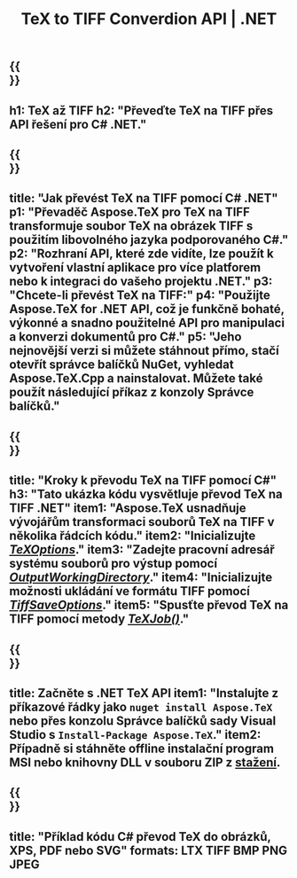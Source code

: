 ﻿---
translation: true
template: /_templates/_conversion-child-net.md
title: TeX to TIFF Converdion API | .NET
description: Funkce konverze TeX na TIFF. Integrujte tuto on-premise .NET knihovnu do svého projektu nebo použijte multiplatformní aplikace pro převod TeXu na TIFF.
keywords: tex to tiff api net, tex2tiff integrovat c#
url: /net/conversion/tex-to-tiff/
family: tex
platformtag: net
feature: conversion
informat: TEX
outformat: TIFF
otherformats: BMP PNG JPEG PDF SVG XPS
---


{{<section banner>}}
---
h1: TeX až TIFF
h2: "Převeďte TeX na TIFF přes API řešení pro C# .NET."
---

{{<section overview>}}
---
title: "Jak převést TeX na TIFF pomocí C# .NET"
p1: "Převaděč Aspose.TeX pro TeX na TIFF transformuje soubor TeX na obrázek TIFF s použitím libovolného jazyka podporovaného C#."
p2: "Rozhraní API, které zde vidíte, lze použít k vytvoření vlastní aplikace pro více platforem nebo k integraci do vašeho projektu .NET."
p3: "Chcete-li převést TeX na TIFF:"
p4: "Použijte Aspose.TeX for .NET API, což je funkčně bohaté, výkonné a snadno použitelné API pro manipulaci a konverzi dokumentů pro C#."
p5: "Jeho nejnovější verzi si můžete stáhnout přímo, stačí otevřít správce balíčků NuGet, vyhledat Aspose.TeX.Cpp a nainstalovat. Můžete také použít následující příkaz z konzoly Správce balíčků."
---

{{<section feature1>}}
---
title: "Kroky k převodu TeX na TIFF pomocí C#"
h3: "Tato ukázka kódu vysvětluje převod TeX na TIFF .NET"
item1: "Aspose.TeX usnadňuje vývojářům transformaci souborů TeX na TIFF v několika řádcích kódu."
item2: "Inicializujte [*TeXOptions*](https://reference.aspose.com/tex/net/aspose.tex/texoptions/)."
item3: "Zadejte pracovní adresář systému souborů pro výstup pomocí [*OutputWorkingDirectory*](https://reference.aspose.com/tex/net/aspose.tex/texoptions/outputworkingdirectory/)."
item4: "Inicializujte možnosti ukládání ve formátu TIFF pomocí [*TiffSaveOptions*](https://reference.aspose.com/tex/net/aspose.tex.presentation.image/tiffsaveoptions/)."
item5: "Spusťte převod TeX na TIFF pomocí metody [*TeXJob()*](https://reference.aspose.com/tex/net/aspose.tex/texjob/)."
---

{{<section feature2>}}
---
title: Začněte s .NET TeX API
item1: "Instalujte z příkazové řádky jako ```nuget install Aspose.TeX``` nebo přes konzolu Správce balíčků sady Visual Studio s ```Install-Package Aspose.TeX```."
item2: Případně si stáhněte offline instalační program MSI nebo knihovny DLL v souboru ZIP z [stažení](https://releases.aspose.com/tex/net).
---

{{<section widget>}}
---
title: "Příklad kódu C# převod TeX do obrázků, XPS, PDF nebo SVG"
formats: LTX TIFF BMP PNG JPEG
---
